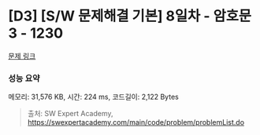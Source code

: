 # [D3] [S/W 문제해결 기본] 8일차 - 암호문3 - 1230 

[문제 링크](https://swexpertacademy.com/main/code/problem/problemDetail.do?contestProbId=AV14zIwqAHwCFAYD) 

### 성능 요약

메모리: 31,576 KB, 시간: 224 ms, 코드길이: 2,122 Bytes



> 출처: SW Expert Academy, https://swexpertacademy.com/main/code/problem/problemList.do
